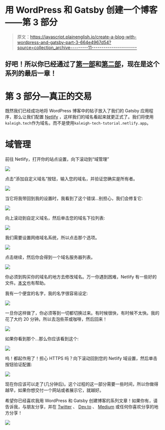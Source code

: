 # 用 WordPress 和 Gatsby 创建一个博客——第 3 部分

> 原文：<https://javascript.plainenglish.io/create-a-blog-with-wordpress-and-gatsby-part-3-664e4967d54?source=collection_archive---------11----------------------->

## 好吧！所以你已经通过了[第一部](https://medium.com/@kaleighscruggs/create-a-blog-with-wordpress-and-gatsby-part-1-a4d78a93a28d)和[第二部](https://medium.com/@kaleighscruggs/create-a-blog-with-wordpress-and-gatsby-part-2-6e6f121bc232)，现在是这个系列的最后一章！

# 第 3 部分—真正的交易

既然我们已经成功地将 WordPress 博客中的帖子放入了我们的 Gatsby 应用程序，那么让我们配置 [Netlify](https://app.netlify.com/) ，这样我们的域名看起来就更正式了。我们将使用`kaleigh.tech`作为域名，而不是使用`kaleigh-tech-tutorial.netlify.app`。

# 域管理

前往 Netlify，打开你的站点设置，向下滚动到“域管理”

![](img/cfd3c1609b0a6b99a227bf44e233518f.png)

点击“添加自定义域名”按钮，输入您的域名，并验证您确实是所有者。

![](img/44cb4b0eba391a8e7cb5c263548e01ad.png)

当它将我带回到我的设置时，我看到了这个错误…别担心，我们会修复它:

![](img/5d68e4b235536da75f113c164e9f39e3.png)

向上滚动到自定义域名，然后单击您的域名下拉列表:

![](img/7b4a91af158563e834012378d3f5db1e.png)

我们需要设置网络域名系统，所以点击那个选项。

![](img/09dd56c5a7b86bfbb0f7e4d7026f468a.png)

点击继续，然后你会得到一个域名服务器列表。

![](img/6f99083af70fd73872faceeaf532dc2a.png)

你必须到购买你的域名的地方去修改域名。万一你遇到困难，Netlify 有一些好的文件。[本文](https://david.darn.es/tutorial/2020/07/28/switching-to-netlify-dns/)也有帮助。

我有一个便宜的名字，我的名字很容易设定:

![](img/fcf769389d5ccd6a65cc406d7e77a843.png)

一旦你这样做了，你必须等到一切都切换过来。有时候很快，有时候不太快。我的花了大约 20 分钟。所以去泡些茶或咖啡，然后回来！

![](img/35331d08dcf29644f802ee8d6358048a.png)

如果你看到那个…那么你应该看到这个:

![](img/f5add756611cbdfdb84ec6a4cc5a29ce.png)

呜！都起作用了！担心 HTTPS 吗？向下滚动回到您的 Netlify 域设置，然后单击按钮验证配置:

![](img/8b7dc854b5878ffe57962fad97408bd4.png)

现在你应该可以走了(几分钟后)。这个过程的这一部分需要一些时间，所以你做得越早，如果你想交付一个网站或者展示它，就越好。

希望你已经喜欢我用 WordPress 和 Gatsby 创建博客的系列文章！如果你有，请告诉我，与朋友分享，并在 [Twitter](https://twitter.com/kaleighscruggs/status/1292808208206225409) 、 [Dev.to](https://dev.to/kaleigh/series/8220) 、 [Medium](https://medium.com/@kaleighscruggs) 或任何你喜欢分享的地方分享！

![](img/0299c1f7be7d7ff2c82cbdd8089eb6d8.png)
